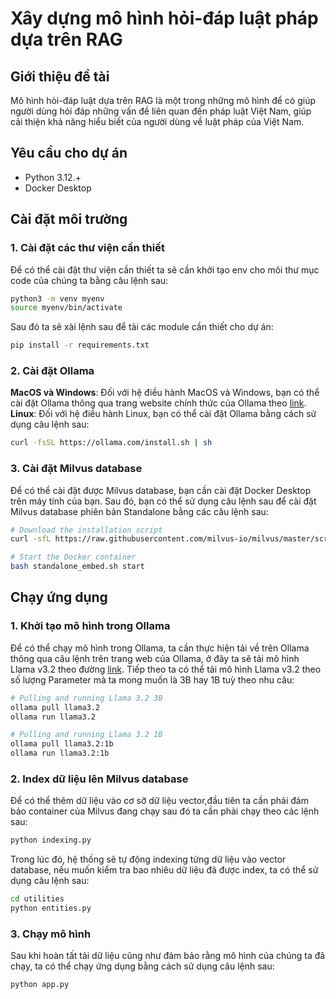 # Xây dựng mô hình hỏi-đáp luật pháp dựa trên RAG
## Giới thiệu đề tài
Mô hình hỏi-đáp luật dựa trên RAG là một trong những mô hình để có giúp người dùng hỏi đáp những vấn đề liên quan đến pháp luật Việt Nam, giúp cải thiện khả năng hiểu biết của người dùng về luật pháp của Việt Nam. 
## Yêu cầu cho dự án
- Python 3.12.+
- Docker Desktop
## Cài đặt môi trường
### 1. Cài đặt các thư viện cần thiết
Để có thể cài đặt thư viện cần thiết ta sẽ cần khởi tạo env cho môi thư mục code của chúng ta bằng câu lệnh sau:
```sh
python3 -m venv myenv
source myenv/bin/activate
```
Sau đó ta sẽ xài lệnh sau để tải các module cần thiết cho dự án:
```sh
pip install -r requirements.txt
```
### 2. Cài đặt Ollama
**MacOS và Windows**: Đối với hệ điều hành MacOS và Windows, bạn có thể cài đặt Ollama thông qua trang website chính thức của Ollama theo [<u>link</u>](https://ollama.com/download). 
**Linux**: Đối với hệ điều hành Linux, bạn có thể cài đặt Ollama bằng cách sử dụng câu lệnh sau:
```sh
curl -fsSL https://ollama.com/install.sh | sh
```
### 3. Cài đặt Milvus database 
Để có thể cài đặt được Milvus database, bạn cần cài đặt Docker Desktop trên máy tính của bạn. Sau đó, bạn có thể sử dụng câu lệnh sau để cài đặt Milvus database phiên bản Standalone bằng các câu lệnh sau:
```sh
# Download the installation script
curl -sfL https://raw.githubusercontent.com/milvus-io/milvus/master/scripts/standalone_embed.sh -o standalone_embed.sh

# Start the Docker container
bash standalone_embed.sh start
```
## Chạy ứng dụng
### 1. Khởi tạo mô hình trong Ollama
Để có thể chạy mô hình trong Ollama, ta cần thực hiện tải về trên Ollama thông qua câu lệnh trên trang web của Ollama, ở đây ta sẽ tải mô hình Llama v3.2 theo đường [<u>link</u>](https://ollama.com/library/llama3.2).
Tiếp theo ta có thể tải mô hình Llama v3.2 theo số lượng Parameter mà ta mong muốn là 3B hay 1B tuỳ theo nhu câu:
```sh
# Pulling and running Llama 3.2 3B
ollama pull llama3.2
ollama run llama3.2
```

```sh
# Pulling and running Llama 3.2 1B
ollama pull llama3.2:1b
ollama run llama3.2:1b
```
### 2. Index dữ liệu lên Milvus database
Để có thể thêm dữ liệu vào cơ sỡ dữ liệu vector,đầu tiên ta cần phải đảm bảo container của Milvus đang chạy sau đó ta cần phải chạy theo các lệnh sau:
```sh
python indexing.py
```
Trong lúc đó, hệ thống sẽ tự động indexing từng dữ liệu vào vector database, nếu muốn kiểm tra bao nhiêu dữ liệu đã được index, ta có thể sử dụng câu lệnh sau:
```sh
cd utilities
python entities.py
```
### 3. Chạy mô hình
Sau khi hoàn tất tải dữ liệu cũng như đảm bảo rằng mô hình của chúng ta đã chạy, ta có thể chạy ứng dụng bằng cách sử dụng câu lệnh sau:
```sh
python app.py
```
